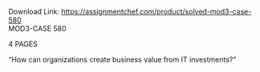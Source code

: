 Download Link: https://assignmentchef.com/product/solved-mod3-case-580
<br>
MOD3-CASE 580

4 PAGES

“How can organizations create business value from IT investments?”